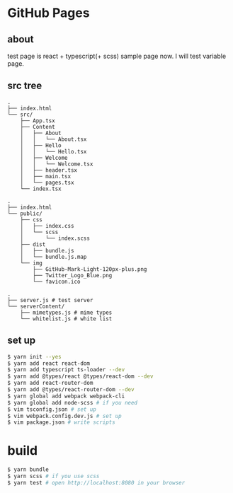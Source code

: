 # GitHub Pages

## about
test page is react + typescript(+ scss) sample page now.
I will test variable page.

## src tree

```src tree
.
├── index.html
└── src/
    ├── App.tsx
    ├── Content
    │   ├── About
    │   │   └── About.tsx
    │   ├── Hello
    │   │   └── Hello.tsx
    │   ├── Welcome
    │   │   └── Welcome.tsx
    │   ├── header.tsx
    │   ├── main.tsx
    │   └── pages.tsx
    └── index.tsx
```

```public content
.
├── index.html
└── public/
    ├── css
    │   ├── index.css
    │   └── scss
    │       └── index.scss
    ├── dist
    │   ├── bundle.js
    │   └── bundle.js.map
    └── img
        ├── GitHub-Mark-Light-120px-plus.png
        ├── Twitter_Logo_Blue.png
        └── favicon.ico
```

```test server
.
├── server.js # test server
└── serverContent/
    ├── mimetypes.js # mime types
    └── whitelist.js # white list
```

## set up

```bash
$ yarn init --yes
$ yarn add react react-dom
$ yarn add typescript ts-loader --dev
$ yarn add @types/react @types/react-dom --dev
$ yarn add react-router-dom
$ yarn add @types/react-router-dom --dev
$ yarn global add webpack webpack-cli
$ yarn global add node-scss # if you need
$ vim tsconfig.json # set up
$ vim webpack.config.dev.js # set up
$ vim package.json # write scripts
```

# build

```bash
$ yarn bundle
$ yarn scss # if you use scss
$ yarn test # open http://localhost:8080 in your browser
```
